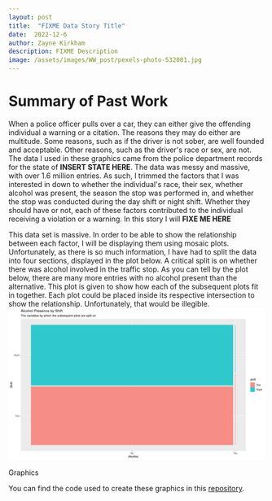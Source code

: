 ```yaml
---
layout: post
title:  "FIXME Data Story Title"
date:  2022-12-6
author: Zayne Kirkham
description: FIXME Description 
image: /assets/images/WW_post/pexels-photo-532001.jpg
---
```


# Summary of Past Work
When a police officer pulls over a car, they can either give the offending individual a warning or a citation. The reasons they may do either are multitude. Some reasons, such as if the driver is not sober, are well founded and acceptable. Other reasons, such as the driver's race or sex, are not. The data I used in these graphics came from the police department records for the state of **INSERT STATE HERE**. The data was messy and massive, with over 1.6 million entries. As such, I trimmed the factors that I was interested in down to whether the individual's race, their sex, whether alcohol was present, the season the stop was performed in, and whether the stop was conducted during the day shift or night shift. Whether they should have or not, each of these factors contributed to the individual receiving a violation or a warning. In this story I will **FIXE ME HERE**

This data set is massive. In order to be able to show the relationship between each factor, I will be displaying them using mosaic plots. Unfortunately, as there is so much information, I have had to split the data into four sections, displayed in the plot below. A critical split is on whether there was alcohol involved in the traffic stop. As you can tell by the plot below, there are many more entries with no alcohol present than the alternative. This plot is given to show how each of the subsequent plots fit in together. Each plot could be placed inside its respective intersection to show the relationship. Unfortunately, that would be illegible. 
![FIGURE](https://raw.githubusercontent.com/zayne-kirkham/stat386-projects/main/assets/images/Context%20Plot.png)





Graphics


You can find the code used to create these graphics in this [repository](https://github.com/zayne-kirkham/386_Data_Story).
